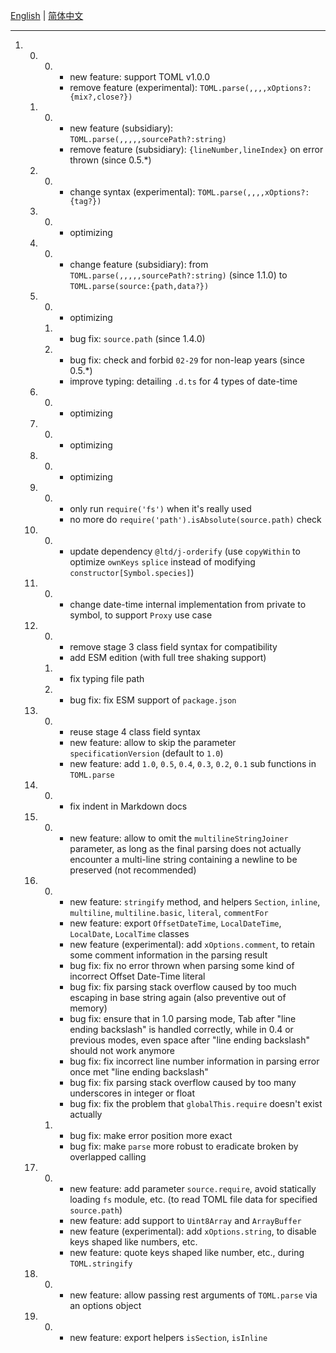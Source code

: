 ﻿[English](https://GitHub.com/LongTengDao/j-toml/tree/master/CHANGELOG/English.md) | [简体中文](https://GitHub.com/LongTengDao/j-toml/tree/master/CHANGELOG/简体中文.md)
___

1.  0.  0.  +   new feature: support TOML v1.0.0
            -   remove feature (experimental): `TOML.parse(,,,,xOptions?:{mix?,close?})`
    1.  0.  +   new feature (subsidiary): `TOML.parse(,,,,,sourcePath?:string)`
            -   remove feature (subsidiary): `{lineNumber,lineIndex}` on error thrown (since 0.5.*)
    2.  0.  *   change syntax (experimental): `TOML.parse(,,,,xOptions?:{tag?})`
    3.  0.  *   optimizing
    4.  0.  *   change feature (subsidiary): from `TOML.parse(,,,,,sourcePath?:string)` (since 1.1.0) to `TOML.parse(source:{path,data?})`
    5.  0.  *   optimizing
        1.  *   bug fix: `source.path` (since 1.4.0)
        2.  *   bug fix: check and forbid `02-29` for non-leap years (since 0.5.*)
            +   improve typing: detailing `.d.ts` for 4 types of date-time
    6.  0.  *   optimizing
    7.  0.  *   optimizing
    8.  0.  *   optimizing
    9.  0.  *   only run `require('fs')` when it's really used
            *   no more do `require('path').isAbsolute(source.path)` check
    10. 0.  *   update dependency `@ltd/j-orderify` (use `copyWithin` to optimize `ownKeys` `splice` instead of modifying `constructor[Symbol.species]`)
    11. 0.  *   change date-time internal implementation from private to symbol, to support `Proxy` use case
    12. 0.  *   remove stage 3 class field syntax for compatibility
            +   add ESM edition (with full tree shaking support)
        1.  *   fix typing file path
        2.  *   bug fix: fix ESM support of `package.json`
    13. 0.  *   reuse stage 4 class field syntax
            +   new feature: allow to skip the parameter `specificationVersion` (default to `1.0`)
            +   new feature: add `1.0`, `0.5`, `0.4`, `0.3`, `0.2`, `0.1` sub functions in `TOML.parse`
    14. 0.  *   fix indent in Markdown docs
    15. 0.  +   new feature: allow to omit the `multilineStringJoiner` parameter, as long as the final parsing does not actually encounter a multi-line string containing a newline to be preserved (not recommended)
    16. 0.  +   new feature: `stringify` method, and helpers `Section`, `inline`, `multiline`, `multiline.basic`, `literal`, `commentFor`
            +   new feature: export `OffsetDateTime`, `LocalDateTime`, `LocalDate`, `LocalTime` classes
            +   new feature (experimental): add `xOptions.comment`, to retain some comment information in the parsing result
            *   bug fix: fix no error thrown when parsing some kind of incorrect Offset Date-Time literal
            *   bug fix: fix parsing stack overflow caused by too much escaping in base string again (also preventive out of memory)
            *   bug fix: ensure that in 1.0 parsing mode, Tab after "line ending backslash" is handled correctly, while in 0.4 or previous modes, even space after "line ending backslash" should not work anymore
            *   bug fix: fix incorrect line number information in parsing error once met "line ending backslash"
            *   bug fix: fix parsing stack overflow caused by too many underscores in integer or float
            *   bug fix: fix the problem that `globalThis.require` doesn't exist actually
        1.  *   bug fix: make error position more exact
            *   bug fix: make `parse` more robust to eradicate broken by overlapped calling
    17. 0.  +   new feature: add parameter `source.require`, avoid statically loading `fs` module, etc. (to read TOML file data for specified `source.path`)
            +   new feature: add support to `Uint8Array` and `ArrayBuffer`
            +   new feature (experimental): add `xOptions.string`, to disable keys shaped like numbers, etc.
            +   new feature: quote keys shaped like number, etc., during `TOML.stringify`
    18. 0.  +   new feature: allow passing rest arguments of `TOML.parse` via an options object
    19. 0.  +   new feature: export helpers `isSection`, `isInline`
